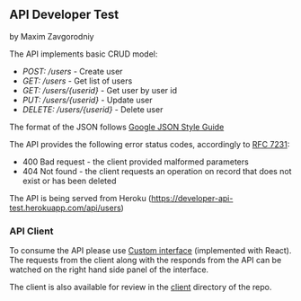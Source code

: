 ## API Developer Test
by Maxim Zavgorodniy

The API implements basic CRUD model:
- *POST: /users* - Create user
- *GET: /users* - Get list of users
- *GET: /users/{userid}* - Get user by user id
- *PUT: /users/{userid}* - Update user
- *DELETE: /users/{userid}* - Delete user

The format of the JSON follows [Google JSON Style Guide](https://google.github.io/styleguide/jsoncstyleguide.xml)

The API provides the following error status codes, accordingly to [RFC 7231](https://tools.ietf.org/html/rfc7231#section-6):
- 400 Bad request - the client provided malformed parameters
- 404 Not found - the client requests an operation on record that does not exist or has been deleted

The API is being served from Heroku (https://developer-api-test.herokuapp.com/api/users)

### API Client

To consume the API please use [Custom interface](https://developer-api-client.herokuapp.com/) (implemented with React).
The requests from the client along with the responds from the API can be watched on the right hand side panel of the interface.

The client is also available for review in the [client](https://github.com/superpuper/developer-api-test/tree/master/client) directory of the repo.


